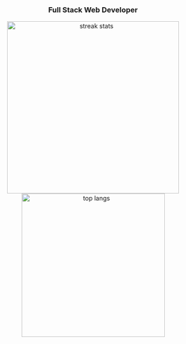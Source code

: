 <h3 align="center">Full Stack Web Developer</h3>


<div align=center>
   <img width=390 src="https://github-readme-streak-stats.herokuapp.com/?user=haneefSaeed&theme=dark&hide_border=false" alt="streak stats"/>
<!--         <img width=390 src="https://github-readme-stats.vercel.app/api?username=saeedhaidari197&count_private=true&show_icons=true&theme=react&rank_icon=github&border=false" alt="readme stats" /> -->
  <br/>
<img width=325 align="center" src="https://github-readme-stats.vercel.app/api/top-langs/?username=haneefSaeed&theme=dark&hide_border=false&include_all_commits=true&count_private=true&layout=compact" alt="top langs" />
</div>

